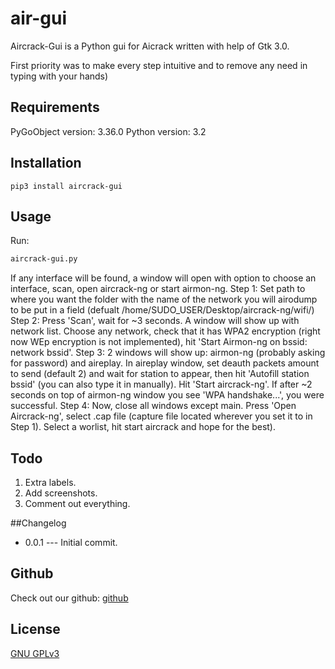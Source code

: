 # air-gui

Aircrack-Gui is a Python gui for Aicrack written with help of Gtk 3.0.

First priority was to make every step intuitive and to remove any need in typing with your hands)

## Requirements

PyGoObject version: 3.36.0
Python version: 3.2

## Installation

```sudo
pip3 install aircrack-gui
```

## Usage
Run:

```bash
aircrack-gui.py
```
If any interface will be found, a window will open with option to choose an interface, scan, open aircrack-ng or start airmon-ng.
Step 1: Set path to where you want the folder with the name of the network you will airodump to be put in a field (defualt /home/SUDO_USER/Desktop/aircrack-ng/wifi/)
Step 2: Press 'Scan', wait for ~3 seconds. A window will show up with network list. Choose any network, check that it has WPA2 encryption (right now WEp encryption is not implemented), hit 'Start Airmon-ng on bssid: network bssid'.
Step 3: 2 windows will show up: airmon-ng (probably asking for password) and aireplay. In aireplay window, set deauth packets amount to send (default 2) and wait for station to appear, then hit 'Autofill station bssid' (you can also type it in manually). Hit 'Start aircrack-ng'. If after ~2 seconds on top of airmon-ng window you see 'WPA handshake...', you were successful.
Step 4: Now, close all windows except main. Press 'Open Aircrack-ng', select .cap file (capture file located wherever you set it to in Step 1). Select a worlist, hit start aircrack and hope for the best).

## Todo
1. Extra labels.
2. Add screenshots.
3. Comment out everything.

##Changelog
- 0.0.1 --- Initial commit.

## Github
Check out our github:
[github](https://github.com/Cod3dDot/air-gui)

## License
[GNU GPLv3](https://choosealicense.com/licenses/gpl-3.0//)
